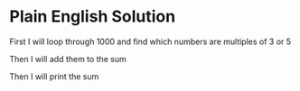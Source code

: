 # Plain English Solution

First I will loop through 1000 and find which numbers are multiples of 3 or 5

Then I will add them to the sum

Then I will print the sum